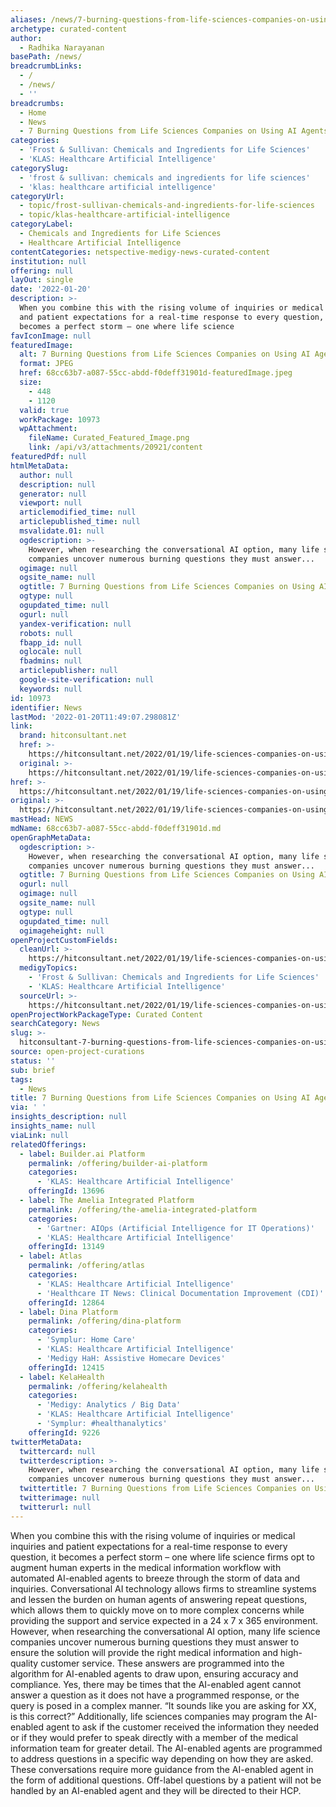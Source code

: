 ```yaml
---
aliases: /news/7-burning-questions-from-life-sciences-companies-on-using-ai-agents
archetype: curated-content
author:
  - Radhika Narayanan
basePath: /news/
breadcrumbLinks:
  - /
  - /news/
  - ''
breadcrumbs:
  - Home
  - News
  - 7 Burning Questions from Life Sciences Companies on Using AI Agents
categories:
  - 'Frost & Sullivan: Chemicals and Ingredients for Life Sciences'
  - 'KLAS: Healthcare Artificial Intelligence'
categorySlug:
  - 'frost & sullivan: chemicals and ingredients for life sciences'
  - 'klas: healthcare artificial intelligence'
categoryUrl:
  - topic/frost-sullivan-chemicals-and-ingredients-for-life-sciences
  - topic/klas-healthcare-artificial-intelligence
categoryLabel:
  - Chemicals and Ingredients for Life Sciences
  - Healthcare Artificial Intelligence
contentCategories: netspective-medigy-news-curated-content
institution: null
offering: null
layOut: single
date: '2022-01-20'
description: >-
  When you combine this with the rising volume of inquiries or medical inquiries
  and patient expectations for a real-time response to every question, it
  becomes a perfect storm – one where life science 
favIconImage: null
featuredImage:
  alt: 7 Burning Questions from Life Sciences Companies on Using AI Agents
  format: JPEG
  href: 68cc63b7-a087-55cc-abdd-f0deff31901d-featuredImage.jpeg
  size:
    - 448
    - 1120
  valid: true
  workPackage: 10973
  wpAttachment:
    fileName: Curated_Featured_Image.png
    link: /api/v3/attachments/20921/content
featuredPdf: null
htmlMetaData:
  author: null
  description: null
  generator: null
  viewport: null
  articlemodified_time: null
  articlepublished_time: null
  msvalidate.01: null
  ogdescription: >-
    However, when researching the conversational AI option, many life science
    companies uncover numerous burning questions they must answer...
  ogimage: null
  ogsite_name: null
  ogtitle: 7 Burning Questions from Life Sciences Companies on Using AI Agents
  ogtype: null
  ogupdated_time: null
  ogurl: null
  yandex-verification: null
  robots: null
  fbapp_id: null
  oglocale: null
  fbadmins: null
  articlepublisher: null
  google-site-verification: null
  keywords: null
id: 10973
identifier: News
lastMod: '2022-01-20T11:49:07.298081Z'
link:
  brand: hitconsultant.net
  href: >-
    https://hitconsultant.net/2022/01/19/life-sciences-companies-on-using-ai-agents/#.YelLKv7P1PY
  original: >-
    https://hitconsultant.net/2022/01/19/life-sciences-companies-on-using-ai-agents/#.YelLKv7P1PY
href: >-
  https://hitconsultant.net/2022/01/19/life-sciences-companies-on-using-ai-agents/#.YelLKv7P1PY
original: >-
  https://hitconsultant.net/2022/01/19/life-sciences-companies-on-using-ai-agents/#.YelLKv7P1PY
mastHead: NEWS
mdName: 68cc63b7-a087-55cc-abdd-f0deff31901d.md
openGraphMetaData:
  ogdescription: >-
    However, when researching the conversational AI option, many life science
    companies uncover numerous burning questions they must answer...
  ogtitle: 7 Burning Questions from Life Sciences Companies on Using AI Agents
  ogurl: null
  ogimage: null
  ogsite_name: null
  ogtype: null
  ogupdated_time: null
  ogimageheight: null
openProjectCustomFields:
  cleanUrl: >-
    https://hitconsultant.net/2022/01/19/life-sciences-companies-on-using-ai-agents/#.YelLKv7P1PY
  medigyTopics:
    - 'Frost & Sullivan: Chemicals and Ingredients for Life Sciences'
    - 'KLAS: Healthcare Artificial Intelligence'
  sourceUrl: >-
    https://hitconsultant.net/2022/01/19/life-sciences-companies-on-using-ai-agents/#.YelLKv7P1PY
openProjectWorkPackageType: Curated Content
searchCategory: News
slug: >-
  hitconsultant-7-burning-questions-from-life-sciences-companies-on-using-ai-agents
source: open-project-curations
status: ''
sub: brief
tags:
  - News
title: 7 Burning Questions from Life Sciences Companies on Using AI Agents
via: ' '
insights_description: null
insights_name: null
viaLink: null
relatedOfferings:
  - label: Builder.ai Platform
    permalink: /offering/builder-ai-platform
    categories:
      - 'KLAS: Healthcare Artificial Intelligence'
    offeringId: 13696
  - label: The Amelia Integrated Platform
    permalink: /offering/the-amelia-integrated-platform
    categories:
      - 'Gartner: AIOps (Artificial Intelligence for IT Operations)'
      - 'KLAS: Healthcare Artificial Intelligence'
    offeringId: 13149
  - label: Atlas
    permalink: /offering/atlas
    categories:
      - 'KLAS: Healthcare Artificial Intelligence'
      - 'Healthcare IT News: Clinical Documentation Improvement (CDI)'
    offeringId: 12864
  - label: Dina Platform
    permalink: /offering/dina-platform
    categories:
      - 'Symplur: Home Care'
      - 'KLAS: Healthcare Artificial Intelligence'
      - 'Medigy HaH: Assistive Homecare Devices'
    offeringId: 12415
  - label: KelaHealth
    permalink: /offering/kelahealth
    categories:
      - 'Medigy: Analytics / Big Data'
      - 'KLAS: Healthcare Artificial Intelligence'
      - 'Symplur: #healthanalytics'
    offeringId: 9226
twitterMetaData:
  twittercard: null
  twitterdescription: >-
    However, when researching the conversational AI option, many life science
    companies uncover numerous burning questions they must answer...
  twittertitle: 7 Burning Questions from Life Sciences Companies on Using AI Agents
  twitterimage: null
  twitterurl: null
---
```

<p>When you combine this with the rising volume of inquiries or medical inquiries and patient expectations for a real-time response to every question, it becomes a perfect storm – one where life science firms opt to augment human experts in the medical information workflow with automated AI-enabled agents to breeze through the storm of data and inquiries.
Conversational AI technology allows firms to streamline systems and lessen the burden on human agents of answering repeat questions, which allows them to quickly move on to more complex concerns while providing the support and service expected in a 24 x 7 x 365 environment.
However, when researching the conversational AI option, many life science companies uncover numerous burning questions they must answer to ensure the solution will provide the right medical information and high-quality customer service.
These answers are programmed into the algorithm for AI-enabled agents to draw upon, ensuring accuracy and compliance.
Yes, there may be times that the AI-enabled agent cannot answer a question as it does not have a programmed response, or the query is posed in a complex manner.
“It sounds like you are asking for XX, is this correct?” Additionally, life sciences companies may program the AI-enabled agent to ask if the customer received the information they needed or if they would prefer to speak directly with a member of the medical information team for greater detail.
The AI-enabled agents are programmed to address questions in a specific way depending on how they are asked.
These conversations require more guidance from the AI-enabled agent in the form of additional questions.
Off-label questions by a patient will not be handled by an AI-enabled agent and they will be directed to their HCP.</p>